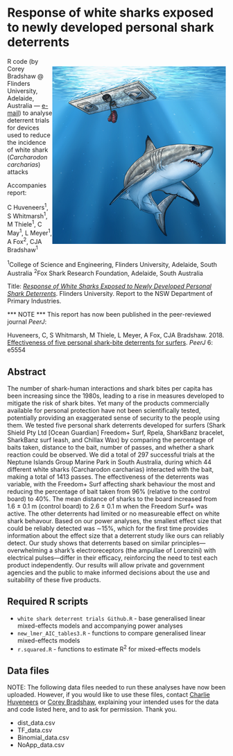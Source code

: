 # Response of white sharks exposed to newly developed personal shark deterrents
<img align="right" src="Shak deterrent testing diagram.jpg" alt="deterrents" width="400" style="margin-top: 20px">

R code (by Corey Bradshaw @ Flinders University, Adelaide, Australia — <a href="mailto:corey.bradshaw@flinders.edu.au">e-mail</a>) to analyse deterrent trials for devices used to reduce the incidence of white shark (<em>Carcharodon carcharias</em>) attacks

Accompanies report:

C Huveneers<sup>1</sup>, S Whitmarsh<sup>1</sup>, M Thiele<sup>1</sup>, C May<sup>1</sup>, L Meyer<sup>1</sup>, A Fox<sup>2</sup>, CJA Bradshaw<sup>1</sup>

<sup>1</sup>College of Science and Engineering, Flinders University, Adelaide, South Australia
<sup>2</sup>Fox Shark Research Foundation, Adelaide, South Australia

Title: <a href="https://www.sharksmart.nsw.gov.au/__data/assets/pdf_file/0009/871785/Shark-response-to-personal-deterrents_Flinders.pdf"><em>Response of White Sharks Exposed to Newly Developed Personal Shark Deterrents</em></a>. Flinders University. Report to the NSW Department of Primary Industries.

*** NOTE *** This report has now been published in the peer-reviewed journal <em>PeerJ</em>: 

Huveneers, C, S Whitmarsh, M Thiele, L Meyer, A Fox, CJA Bradshaw. 2018. <a href="http://doi.org/10.7717/peerj.5554">Effectiveness of five personal shark-bite deterrents for surfers</a>. <em>PeerJ</em> 6: e5554 

## Abstract
The number of shark-human interactions and shark bites per capita has been increasing since the 1980s, leading to a rise in measures developed to mitigate the risk of shark bites. Yet many of the products commercially available for personal protection have not been scientifically tested, potentially providing an exaggerated sense of security to the people using them. We tested five personal shark deterrents developed for surfers (Shark Shield Pty Ltd [Ocean Guardian] Freedom+ Surf, Rpela, SharkBanz bracelet, SharkBanz surf leash, and Chillax Wax) by comparing the percentage of baits taken, distance to the bait, number of passes, and whether a shark reaction could be observed. We did a total of 297 successful trials at the Neptune Islands Group Marine Park in South Australia, during which 44 different white sharks (Carcharodon carcharias) interacted with the bait, making a total of 1413 passes. The effectiveness of the deterrents was variable, with the Freedom+ Surf affecting shark behaviour the most and reducing the percentage of bait taken from 96% (relative to the control board) to 40%. The mean distance of sharks to the board increased from 1.6 ± 0.1 m (control board) to 2.6 ± 0.1 m when the Freedom Surf+ was active. The other deterrents had limited or no measureable effect on white shark behavour. Based on our power analyses, the smallest effect size that could be reliably detected was ∼15%, which for the first time provides information about the effect size that a deterrent study like ours can reliably detect. Our study shows that deterrents based on similar principles—overwhelming a shark’s electroreceptors (the ampullae of Lorenzini) with electrical pulses—differ in their efficacy, reinforcing the need to test each product independently. Our results will allow private and government agencies and the public to make informed decisions about the use and suitability of these five products.


## Required R scripts
- <code>white shark deterrent trials Github.R</code> - base generalised linear mixed-effects models and accompanying power analyses
- <code>new_lmer_AIC_tables3.R</code> - functions to compare generalised linear mixed-effects models
- <code>r.squared.R</code> - functions to estimate R<sup>2</sup> for mixed-effects models

## Data files
NOTE: The following data files needed to run these analyses have now been uploaded. However, if you would like to use these files, contact <a href="mailto:charlie.huveneers@flinders.edu.au">Charlie Huveneers</a> or <a href="mailto:corey.bradshaw@flinders.edu.au">Corey Bradshaw</a>, explaining your intended uses for the data and code listed here, and to ask for permission. Thank you.<br>

- dist_data.csv
- TF_data.csv
- Binomial_data.csv
- NoApp_data.csv
